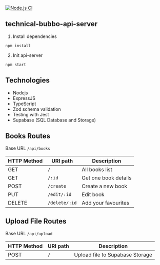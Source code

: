[![Node.js CI](https://github.com/Carloslt5/technical-bubbo-api-server/actions/workflows/node.js.yml/badge.svg)](https://github.com/Carloslt5/technical-bubbo-api-server/actions/workflows/node.js.yml)

## technical-bubbo-api-server

1. Install dependencies

```
npm install
```

2. Init api-server

```
npm start
```

## Technologies

- Nodejs
- ExpressJS
- TypeScript
- Zod schema validation
- Testing with Jest
- Supabase (SQL Database and Storage)

## Books Routes

Base URL `/api/books`

| HTTP Method | URI path      | Description          |
| ----------- | ------------- | -------------------- |
| GET         | `/`           | All books list       |
| GET         | `/:id`        | Get one book details |
| POST        | `/create`     | Create a new book    |
| PUT         | `/edit/:id`   | Edit book            |
| DELETE      | `/delete/:id` | Add your favourites  |

## Upload File Routes

Base URL `/api/upload`

| HTTP Method | URI path | Description                     |
| ----------- | -------- | ------------------------------- |
| POST        | `/`      | Upload file to Supabase Storage |
